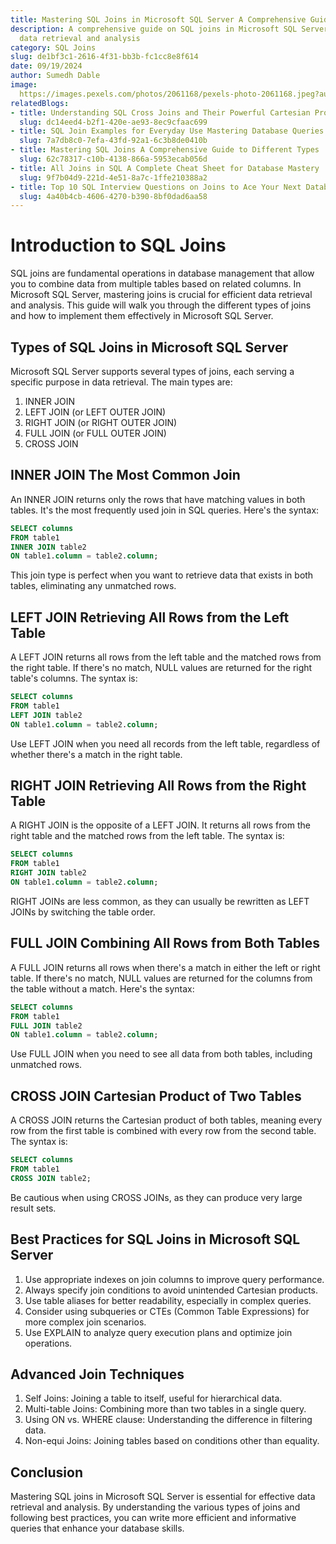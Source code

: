 ```yaml
---
title: Mastering SQL Joins in Microsoft SQL Server A Comprehensive Guide
description: A comprehensive guide on SQL joins in Microsoft SQL Server for efficient
  data retrieval and analysis
category: SQL Joins
slug: de1bf3c1-2616-4f31-bb3b-fc1cc8e8f614
date: 09/19/2024
author: Sumedh Dable
image: 
  https://images.pexels.com/photos/2061168/pexels-photo-2061168.jpeg?auto=compress&cs=tinysrgb&w=600
relatedBlogs:
- title: Understanding SQL Cross Joins and Their Powerful Cartesian Product
  slug: dc14eed4-b2f1-420e-ae93-8ec9cfaac699
- title: SQL Join Examples for Everyday Use Mastering Database Queries
  slug: 7a7db8c0-7efa-43fd-92a1-6c3b8de0410b
- title: Mastering SQL Joins A Comprehensive Guide to Different Types
  slug: 62c78317-c10b-4138-866a-5953ecab056d
- title: All Joins in SQL A Complete Cheat Sheet for Database Mastery
  slug: 9f7b04d9-221d-4e51-8a7c-1ffe210388a2
- title: Top 10 SQL Interview Questions on Joins to Ace Your Next Database Interview
  slug: 4a40b4cb-4606-4270-b390-8bf0dad6aa58
---
```


# Introduction to SQL Joins

SQL joins are fundamental operations in database management that allow you to combine data from multiple tables based on related columns. In Microsoft SQL Server, mastering joins is crucial for efficient data retrieval and analysis. This guide will walk you through the different types of joins and how to implement them effectively in Microsoft SQL Server.

## Types of SQL Joins in Microsoft SQL Server

Microsoft SQL Server supports several types of joins, each serving a specific purpose in data retrieval. The main types are:

1. INNER JOIN
2. LEFT JOIN (or LEFT OUTER JOIN)
3. RIGHT JOIN (or RIGHT OUTER JOIN)
4. FULL JOIN (or FULL OUTER JOIN)
5. CROSS JOIN

## INNER JOIN The Most Common Join

An INNER JOIN returns only the rows that have matching values in both tables. It's the most frequently used join in SQL queries. Here's the syntax:

```sql
SELECT columns
FROM table1
INNER JOIN table2
ON table1.column = table2.column;
```

This join type is perfect when you want to retrieve data that exists in both tables, eliminating any unmatched rows.

## LEFT JOIN Retrieving All Rows from the Left Table

A LEFT JOIN returns all rows from the left table and the matched rows from the right table. If there's no match, NULL values are returned for the right table's columns. The syntax is:

```sql
SELECT columns
FROM table1
LEFT JOIN table2
ON table1.column = table2.column;
```

Use LEFT JOIN when you need all records from the left table, regardless of whether there's a match in the right table.

## RIGHT JOIN Retrieving All Rows from the Right Table

A RIGHT JOIN is the opposite of a LEFT JOIN. It returns all rows from the right table and the matched rows from the left table. The syntax is:

```sql
SELECT columns
FROM table1
RIGHT JOIN table2
ON table1.column = table2.column;
```

RIGHT JOINs are less common, as they can usually be rewritten as LEFT JOINs by switching the table order.

## FULL JOIN Combining All Rows from Both Tables

A FULL JOIN returns all rows when there's a match in either the left or right table. If there's no match, NULL values are returned for the columns from the table without a match. Here's the syntax:

```sql
SELECT columns
FROM table1
FULL JOIN table2
ON table1.column = table2.column;
```

Use FULL JOIN when you need to see all data from both tables, including unmatched rows.

## CROSS JOIN Cartesian Product of Two Tables

A CROSS JOIN returns the Cartesian product of both tables, meaning every row from the first table is combined with every row from the second table. The syntax is:

```sql
SELECT columns
FROM table1
CROSS JOIN table2;
```

Be cautious when using CROSS JOINs, as they can produce very large result sets.

## Best Practices for SQL Joins in Microsoft SQL Server

1. Use appropriate indexes on join columns to improve query performance.
2. Always specify join conditions to avoid unintended Cartesian products.
3. Use table aliases for better readability, especially in complex queries.
4. Consider using subqueries or CTEs (Common Table Expressions) for more complex join scenarios.
5. Use EXPLAIN to analyze query execution plans and optimize join operations.

## Advanced Join Techniques

1. Self Joins: Joining a table to itself, useful for hierarchical data.
2. Multi-table Joins: Combining more than two tables in a single query.
3. Using ON vs. WHERE clause: Understanding the difference in filtering data.
4. Non-equi Joins: Joining tables based on conditions other than equality.

## Conclusion

Mastering SQL joins in Microsoft SQL Server is essential for effective data retrieval and analysis. By understanding the various types of joins and following best practices, you can write more efficient and informative queries that enhance your database skills.